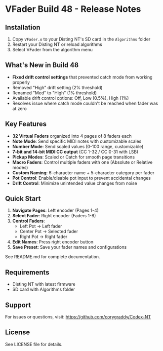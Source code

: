 # VFader Build 48 - Release Notes

## Installation

1. Copy `VFader.o` to your Disting NT's SD card in the `Algorithms` folder
2. Restart your Disting NT or reload algorithms
3. Select VFader from the algorithm menu

## What's New in Build 48

- **Fixed drift control settings** that prevented catch mode from working properly
- Removed "High" drift setting (2% threshold)
- Renamed "Med" to "High" (1% threshold)  
- Available drift control options: Off, Low (0.5%), High (1%)
- Resolves issue where catch mode couldn't be reached when fader was at zero

## Key Features

- **32 Virtual Faders** organized into 4 pages of 8 faders each
- **Note Mode**: Send specific MIDI notes with customizable scales
- **Number Mode**: Send scaled values (0-100 range, customizable)
- **7-bit and 14-bit MIDI CC output** (CC 1-32 / CC 0-31 with LSB)
- **Pickup Modes**: Scaled or Catch for smooth page transitions
- **Macro Faders**: Control multiple faders with one (Absolute or Relative modes)
- **Custom Naming**: 6-character name + 5-character category per fader
- **Pot Control**: Enable/disable pot input to prevent accidental changes
- **Drift Control**: Minimize unintended value changes from noise

## Quick Start

1. **Navigate Pages**: Left encoder (Pages 1-4)
2. **Select Fader**: Right encoder (Faders 1-8)
3. **Control Faders**: 
   - Left Pot → Left fader
   - Center Pot → Selected fader
   - Right Pot → Right fader
4. **Edit Names**: Press right encoder button
5. **Save Preset**: Save your fader names and configurations

See README.md for complete documentation.

## Requirements

- Disting NT with latest firmware
- SD card with Algorithms folder

## Support

For issues or questions, visit: https://github.com/corygraddy/Codex-NT

## License

See LICENSE file for details.
